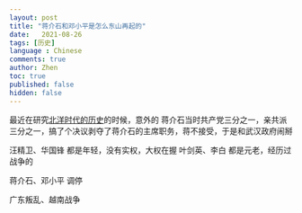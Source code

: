 ```yaml
---
layout: post
title: "蒋介石和邓小平是怎么东山再起的"
date:   2021-08-26
tags: [历史]
language : Chinese
comments: true
author: Zhen
toc: true
published: false
hidden: false
---
```

最近在研究[北洋时代的历史](/北洋时代的编年史和人物记)的时候，意外的
蒋介石当时共产党三分之一，亲共派三分之一，搞了个决议剥夺了蒋介石的主席职务，蒋不接受，于是和武汉政府闹掰


汪精卫、华国锋
都是年轻，没有实权，大权在握
叶剑英、李白
都是元老，经历过战争的

蒋介石、邓小平 调停

广东叛乱、越南战争
<!--stackedit_data:
eyJoaXN0b3J5IjpbLTEzMjk0NjQ5MzgsNTE2ODY1MzU0LDE3Nz
AyNjc1ODcsLTE4MjQ5OTE3NzldfQ==
-->